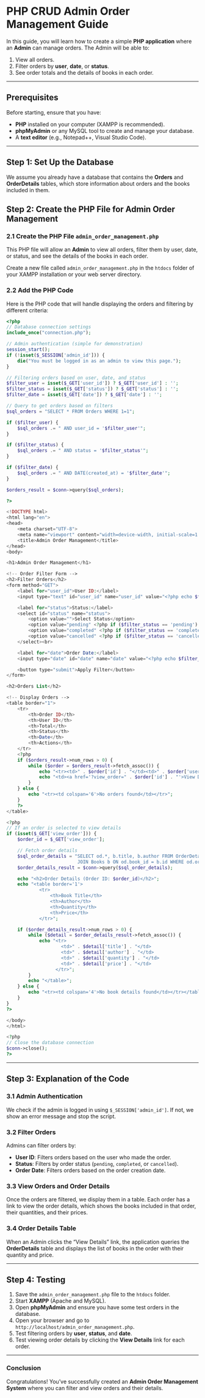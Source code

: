 # PHP CRUD Admin Order Management Guide

In this guide, you will learn how to create a simple **PHP application** where an **Admin** can manage orders. The Admin will be able to:

1. View all orders.
2. Filter orders by **user**, **date**, or **status**.
3. See order totals and the details of books in each order.

---

## Prerequisites

Before starting, ensure that you have:

- **PHP** installed on your computer (XAMPP is recommended).
- **phpMyAdmin** or any MySQL tool to create and manage your database.
- A **text editor** (e.g., Notepad++, Visual Studio Code).

---

## Step 1: Set Up the Database

We assume you already have a database that contains the **Orders** and **OrderDetails** tables, which store information about orders and the books included in them.

## Step 2: Create the PHP File for Admin Order Management

### 2.1 Create the PHP File `admin_order_management.php`

This PHP file will allow an **Admin** to view all orders, filter them by user, date, or status, and see the details of the books in each order.

Create a new file called `admin_order_management.php` in the `htdocs` folder of your XAMPP installation or your web server directory.

### 2.2 Add the PHP Code

Here is the PHP code that will handle displaying the orders and filtering by different criteria:

```php
<?php
// Database connection settings
include_once("connection.php");

// Admin authentication (simple for demonstration)
session_start();
if (!isset($_SESSION['admin_id'])) {
    die("You must be logged in as an admin to view this page.");
}

// Filtering orders based on user, date, and status
$filter_user = isset($_GET['user_id']) ? $_GET['user_id'] : '';
$filter_status = isset($_GET['status']) ? $_GET['status'] : '';
$filter_date = isset($_GET['date']) ? $_GET['date'] : '';

// Query to get orders based on filters
$sql_orders = "SELECT * FROM Orders WHERE 1=1";

if ($filter_user) {
    $sql_orders .= " AND user_id = '$filter_user'";
}

if ($filter_status) {
    $sql_orders .= " AND status = '$filter_status'";
}

if ($filter_date) {
    $sql_orders .= " AND DATE(created_at) = '$filter_date'";
}

$orders_result = $conn->query($sql_orders);

?>

<!DOCTYPE html>
<html lang="en">
<head>
    <meta charset="UTF-8">
    <meta name="viewport" content="width=device-width, initial-scale=1.0">
    <title>Admin Order Management</title>
</head>
<body>

<h1>Admin Order Management</h1>

<!-- Order Filter Form -->
<h2>Filter Orders</h2>
<form method="GET">
    <label for="user_id">User ID:</label>
    <input type="text" id="user_id" name="user_id" value="<?php echo $filter_user; ?>"><br>

    <label for="status">Status:</label>
    <select id="status" name="status">
        <option value="">Select Status</option>
        <option value="pending" <?php if ($filter_status == 'pending') echo 'selected'; ?>>Pending</option>
        <option value="completed" <?php if ($filter_status == 'completed') echo 'selected'; ?>>Completed</option>
        <option value="cancelled" <?php if ($filter_status == 'cancelled') echo 'selected'; ?>>Cancelled</option>
    </select><br>

    <label for="date">Order Date:</label>
    <input type="date" id="date" name="date" value="<?php echo $filter_date; ?>"><br>

    <button type="submit">Apply Filter</button>
</form>

<h2>Orders List</h2>

<!-- Display Orders -->
<table border="1">
    <tr>
        <th>Order ID</th>
        <th>User ID</th>
        <th>Total</th>
        <th>Status</th>
        <th>Date</th>
        <th>Actions</th>
    </tr>
    <?php
    if ($orders_result->num_rows > 0) {
        while ($order = $orders_result->fetch_assoc()) {
            echo "<tr><td>" . $order['id'] . "</td><td>" . $order['user_id'] . "</td><td>" . $order['total'] . "</td><td>" . $order['status'] . "</td><td>" . $order['created_at'] . "</td>";
            echo "<td><a href='?view_order=" . $order['id'] . "'>View Details</a></td></tr>";
        }
    } else {
        echo "<tr><td colspan='6'>No orders found</td></tr>";
    }
    ?>
</table>

<?php
// If an order is selected to view details
if (isset($_GET['view_order'])) {
    $order_id = $_GET['view_order'];

    // Fetch order details
    $sql_order_details = "SELECT od.*, b.title, b.author FROM OrderDetails od
                          JOIN Books b ON od.book_id = b.id WHERE od.order_id = $order_id";
    $order_details_result = $conn->query($sql_order_details);

    echo "<h2>Order Details (Order ID: $order_id)</h2>";
    echo "<table border='1'>
            <tr>
                <th>Book Title</th>
                <th>Author</th>
                <th>Quantity</th>
                <th>Price</th>
            </tr>";

    if ($order_details_result->num_rows > 0) {
        while ($detail = $order_details_result->fetch_assoc()) {
            echo "<tr>
                    <td>" . $detail['title'] . "</td>
                    <td>" . $detail['author'] . "</td>
                    <td>" . $detail['quantity'] . "</td>
                    <td>" . $detail['price'] . "</td>
                  </tr>";
        }
        echo "</table>";
    } else {
        echo "<tr><td colspan='4'>No book details found</td></tr></table>";
    }
}
?>

</body>
</html>

<?php
// Close the database connection
$conn->close();
?>
```

---

## Step 3: Explanation of the Code

### 3.1 **Admin Authentication**

We check if the admin is logged in using `$_SESSION['admin_id']`. If not, we show an error message and stop the script.

### 3.2 **Filter Orders**

Admins can filter orders by:

- **User ID**: Filters orders based on the user who made the order.
- **Status**: Filters by order status (`pending`, `completed`, or `cancelled`).
- **Order Date**: Filters orders based on the order creation date.

### 3.3 **View Orders and Order Details**

Once the orders are filtered, we display them in a table. Each order has a link to view the order details, which shows the books included in that order, their quantities, and their prices.

### 3.4 **Order Details Table**

When an Admin clicks the “View Details” link, the application queries the **OrderDetails** table and displays the list of books in the order with their quantity and price.

---

## Step 4: Testing

1. Save the `admin_order_management.php` file to the `htdocs` folder.
2. Start **XAMPP** (Apache and MySQL).
3. Open **phpMyAdmin** and ensure you have some test orders in the database.
4. Open your browser and go to `http://localhost/admin_order_management.php`.
5. Test filtering orders by **user**, **status**, and **date**.
6. Test viewing order details by clicking the **View Details** link for each order.

---

### Conclusion

Congratulations! You’ve successfully created an **Admin Order Management System** where you can filter and view orders and their details.
